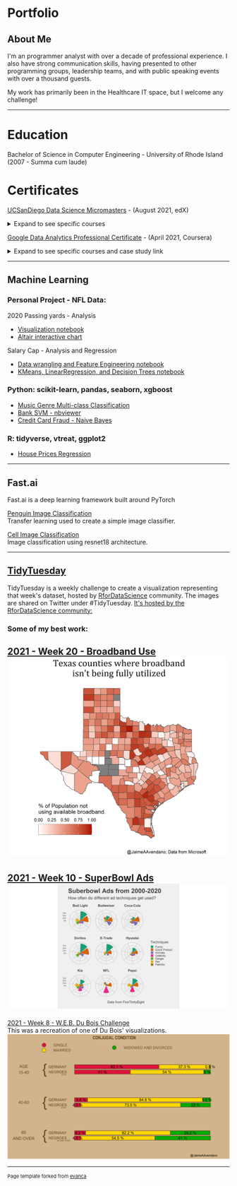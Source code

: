 # Portfolio

## About Me
I'm an programmer analyst with over a decade of professional experience. I also have strong communication skills, having presented to other programming groups, leadership teams, and with public speaking events with over a thousand guests.
  
My work has primarily been in the Healthcare IT space, but I welcome any challenge!

---

# Education
Bachelor of Science in Computer Engineering - University of Rhode Island (2007 - Summa cum laude)

# Certificates
[UCSanDiego Data Science Micromasters](https://credentials.edx.org/credentials/7aa27c4f943346b3865a799aacfbf27e/) - (August 2021, edX)
<details>
  <summary>Expand to see specific courses</summary><p>

 * [DSE200x: Python for Data Science](https://courses.edx.org/certificates/da17d8e0df364859a85181bc79ea9a2a)
 * [DSE210x: Probability and Statistics in Data Science using Python](https://courses.edx.org/certificates/d86ce6a202014fa2be6dd202fd61ae97)
 * [DSE220x: Machine Learning Fundamentals](https://courses.edx.org/certificates/d11ae755b6414c849f9fe874fc6cc828)
 * [DSE230x: Big Data Analytics Using Spark](https://courses.edx.org/certificates/aebbe00b9d7144c1b008b7a7f187af42)
  </p></details>
  
[Google Data Analytics Professional Certificate](https://www.coursera.org/account/accomplishments/professional-cert/ERNRAEC8T8P4) - (April 2021, Coursera)
<details>
  <summary>Expand to see specific courses and case study link</summary><p>

 - [Foundations: Data, Data, Everywhere](https://www.coursera.org/account/accomplishments/verify/FXWZCFTDW5ET)
 - [Ask Questions to Make Data-Driven Decisions](https://www.coursera.org/account/accomplishments/verify/NBAWCUKFTHLW)
 - [Prepare Data for Exploration](https://www.coursera.org/account/accomplishments/verify/BJ5PT5KYBAZ6)
 - [Process Data from Dirty to Clean](https://www.coursera.org/account/accomplishments/verify/LGDN2JNTXYAQ)
 - [Analyze Data to Answer Questions](https://www.coursera.org/account/accomplishments/verify/QXFZMPAQFZWZ)
 - [Share Data Through the Art of Visualization](https://www.coursera.org/account/accomplishments/verify/EUVPCTJ5WNNG)
 - [Data Analysis with R Programming](https://www.coursera.org/account/accomplishments/verify/V4GBCRG3CRVB)
 - [Google Data Analytics Capstone: Complete a Case Study](https://www.coursera.org/account/accomplishments/verify/RL6SSXP9VCZX)
   - Case Study - [Fitbit Tracker Data](https://javendano585.github.io/Google_Data_Analytics/CaseStudy2_Bellabeat/Bellabeat_Analysis.html)
  </p></details>
  
---

## Machine Learning
### Personal Project - NFL Data:  
2020 Passing yards - Analysis  
- [Visualization notebook](https://nbviewer.jupyter.org/github/javendano585/NFL_Data/blob/main/NFL_Passing.ipynb)  
- [Altair interactive chart](https://javendano585.github.io/NFL_Data/Passing_2020.html)  
  
Salary Cap - Analysis and Regression
- [Data wrangling and Feature Engineering notebook](https://nbviewer.jupyter.org/github/javendano585/NFL_Data/blob/main/Salary_Cap/Positional_Spending_Data.ipynb)
- [KMeans, LinearRegression, and Decision Trees notebook](https://nbviewer.jupyter.org/github/javendano585/NFL_Data/blob/main/Salary_Cap/Positional_Spending_Analysis.ipynb)  


### Python: scikit-learn, pandas, seaborn, xgboost  
- [Music Genre Multi-class Classification](https://www.kaggle.com/javendano585/music-genre-forests)
- [Bank SVM - nbviewer](https://nbviewer.jupyter.org/github/javendano585/SuperDataScience/blob/main/Machine_Learning_Bootcamp/Bank%20Customers.ipynb)  
- [Credit Card Fraud - Naive Bayes](https://nbviewer.jupyter.org/github/javendano585/SuperDataScience/blob/main/Machine_Learning_Bootcamp/Credit%20Card%20Fraud.ipynb)

### R: tidyverse, vtreat, ggplot2
- [House Prices Regression](https://www.kaggle.com/javendano585/house-prices-analysis)
---

## Fast.ai
Fast.ai is a deep learning framework built around PyTorch  

[Penguin Image Classification](https://github.com/javendano585/penguin_voila)  
Transfer learning used to create a simple image classifier.

[Cell Image Classification](https://www.kaggle.com/javendano585/fastai-cell-image-classification-95-8-acc)  
Image classification using resnet18 architecture.

---

## [TidyTuesday](https://github.com/javendano585/TidyTuesday)
TidyTuesday is a weekly challenge to create a visualization representing that week's dataset, hosted by [RforDataScience](https://github.com/rfordatascience/tidytuesday) community. The images are shared on Twitter under #TidyTuesday.
[It's hosted by the RforDataScience community:](https://github.com/rfordatascience/tidytuesday)

### Some of my best work:  

[2021 - Week 20 - Broadband Use](https://github.com/javendano585/TidyTuesday/tree/main/2021_Week_20)  
<img src="https://github.com/javendano585/TidyTuesday/blob/main/2021_Week_20/2021_Week_20.png?raw=true" width="600"/>
---
[2021 - Week 10 - SuperBowl Ads](https://github.com/javendano585/TidyTuesday/tree/main/2021_Week_10)  
<img src="https://github.com/javendano585/TidyTuesday/blob/main/2021_Week_10/2021_Week_10.png?raw=true" width="600"/>
---
[2021 - Week 8 - W.E.B. Du Bois Challenge](https://github.com/javendano585/TidyTuesday/tree/main/2021_Week_08)  
This was a recreation of one of Du Bois' visualizations.  
<img src="https://github.com/javendano585/TidyTuesday/blob/main/2021_Week_08/2021_Week8.png?raw=true" width="600"/>





---
<p style="font-size:11px">Page template forked from <a href="https://github.com/evanca/quick-portfolio">evanca</a></p>
<!-- Remove above link if you don't want to attibute -->
